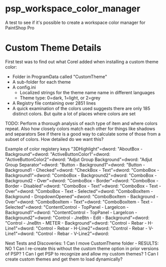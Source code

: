 # psp_workspace_color_manager
A test to see if it's possible to create a workspace color manager for PaintShop Pro

# Custom Theme Details

First test was to find out what Corel added when installing a custom theme color:
- Folder in ProgramData called "CustomTheme"
- A sub-folder for each theme
- A config.ini
  - Localized strings for the theme name name in different languages
  - Theme type: 0=dark, 1=light, or 2=grey
- A Registry file containing over 2851 lines
- A quick examination of the colors used suggests there are only 185 distinct colors.  But quite a lot of places where colors are set

TODO: Perform a thorough analysis of each type of item and where colors repeat.  Also how closely colors match each other for things like shadows and separators
See if there is a good way to calculate some of those from a subset of colors.  How detailed do we want this?  

Example of color registery keys
"3DHighlight"=dword:
"AboutBox - Background"=dword:
"ActiveButtonColor1"=dword:
"ActiveButtonColor2"=dword:
"Adjut Group Background"=dword:
"Adjut Group Separator"=dword:
"Button - Background1"=dword:
"Button - Background1 - Checked"=dword:
"CheckBox - Text"=dword:
"ComboBox - Background1"=dword:
"ComboBox - Background2"=dword:
"ComboBox - Background2 - Over"=dword:
"ComboBox - Border"=dword:
"ComboBox - Border - Disabled"=dword:
"ComboBox - Text"=dword:
"ComboBox - Text - Over"=dword:
"ComboBox - Text - Selected"=dword:
"ComboBoxItem - Background - DropdownOpened"=dword:
"ComboBoxItem - Background - Over"=dword:
"ComboBoxItem - Text"=dword:
"ComboBoxItem - Text - Selected"=dword:
"ContentControl - TopPanel - LargeIcon - Background1"=dword:
"ContentControl - TopPanel - LargeIcon - Background2"=dword:
"Control - JneBtn - Edit - Background"=dword:
"Control - JneBtn - METER - Background"=dword:
"Control - Rebar - H-Line1"=dword:
"Control - Rebar - H-Line2"=dword:
"Control - Rebar - V-Line1"=dword:
"Control - Rebar - V-Line2"=dword:

Next Tests and Discoveries:
1 Can I move CustomTheme folder - RESULTS: NO
1 Can I re-create this without the custom theme option in prior versions of PSP?
1 Can I get PSP to recognize and allow my custom themes?
1 Can I create custom themes and get them to load dynamically?
